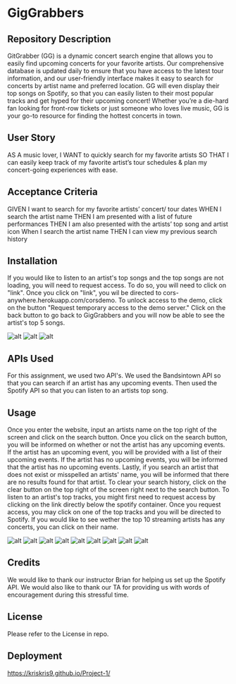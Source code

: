 # GigGrabbers

## Repository Description

GitGrabber (GG) is a dynamic concert search engine that allows you to easily find upcoming concerts for your favorite artists. Our comprehensive database is updated daily to ensure that you have access to the latest tour information, and our user-friendly interface makes it easy to search for concerts by artist name and preferred location. GG will even display their top songs on Spotify, so that you can easily listen to their most popular tracks and get hyped for their upcoming concert! Whether you’re a die-hard fan looking for front-row tickets or just someone who loves live music, GG is your go-to resource for finding the hottest concerts in town. 

## User Story

AS A music lover,
I WANT to quickly search for my favorite artists 
SO THAT I can easily keep track of my favorite artist’s tour schedules & plan my concert-going experiences with ease.

## Acceptance Criteria

GIVEN I want to search for my favorite artists’ concert/ tour dates
WHEN I search the artist name
THEN I am presented with a list of future performances 
THEN I am also presented with the artists’ top song and artist icon
When I search the artist name
THEN I can view my previous search history


## Installation

If you would like to listen to an artist's top songs and the top songs are not loading, you will need to request access. To do so, you will need to click on "link". Once you click on "link", you wil be directed to cors-anywhere.herokuapp.com/corsdemo. To unlock access to the demo, click on the button "Request temporary access to the demo server." Click on the back button to go back to GigGrabbers and you will now be able to see the artist's top 5 songs. 

![alt](/assets/Screenshots/back-button.png)
![alt](/assets/Screenshots/7.png)
![alt](/assets/Screenshots/Access-button.png)

## APIs Used 

For this assignment, we used two API's. We used the Bandsintown API so that you can search if an artist has any upcoming events. Then used the Spotify API so that you can listen to an artists top song.  

## Usage

Once you enter the website, input an artists name on the top right of the screen and click on the search button. Once you click on the search button, you will be informed on whether or not the artist has any upcoming events. If the artist has an upcoming event, you will be provided with a list of their upcoming events. If the artist has no upcoming events, you will be informed that the artist has no upcoming events. Lastly, if you search an artist that does not exist or misspelled an artists' name, you will be informed that there are no results found for that artist. To clear your search history, click on the clear button on the top right of the screen right next to the search button. To listen to an artist's top tracks, you might first need to request access by clicking on the link directly below the spotify container. Once you request access, you may click on one of the top tracks and you will be directed to Spotify. If you would like to see wether the top 10 streaming artists has any concerts, you can click on their name. 

![alt](./assets/Screenshots/1.png)
![alt](./assets/Screenshots/2.png)
![alt](./assets/Screenshots/3.png)
![alt](/assets/Screenshots/4.png)
![alt](./assets/Screenshots/5.png)
![alt](./assets/Screenshots/6.png)
![alt](/assets/Screenshots/7.png)
![alt](./assets/Screenshots/8.png)
![alt](/assets/Screenshots/9.png)

## Credits

We would like to thank our instructor Brian for helping us set up the Spotify API. We would also like to thank our TA for providing us with words of encouragement during this stressful time.
## License

Please refer to the License in repo.

## Deployment

https://kriskris9.github.io/Project-1/